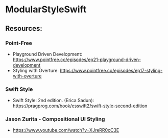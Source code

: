 # ModularStyleSwift

## Resources:

### Point-Free

* Playground Driven Development: https://www.pointfree.co/episodes/ep21-playground-driven-development
* Styling with Overture: https://www.pointfree.co/episodes/ep17-styling-with-overture

### Swift Style
* Swift Style: 2nd edition. (Erica Sadun): https://pragprog.com/book/esswift2/swift-style-second-edition


### Jason Zurita - Compositional UI Styling

* https://www.youtube.com/watch?v=XJreRR0cC3E
